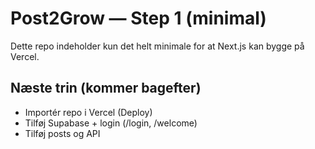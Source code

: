 # Post2Grow — Step 1 (minimal)

Dette repo indeholder kun det helt minimale for at Next.js kan bygge på Vercel.

## Næste trin (kommer bagefter)
- Importér repo i Vercel (Deploy)
- Tilføj Supabase + login (/login, /welcome)
- Tilføj posts og API
